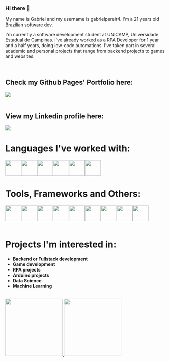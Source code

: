 ### Hi there 👋
My name is Gabriel and my username is gabrielpereir4. I'm a 21 years old Brazilian software dev.

I'm currently a software development student at UNICAMP, Universidade Estadual de Campinas.
I've already worked as a RPA Developer for 1 year and a half years, doing low-code automations.
I've taken part in several academic and personal projects that range from backend projects to games and websites.

<br>

## Check my Github Pages' Portfolio here:
<div>
  <a href="https://gabrielpereir4.github.io/" target="_blank">
    <img loading="lazy" src="https://img.shields.io/badge/-Portfolio-7900C2?style=for-the-badge&logo=web&logoColor=white" target="_blank">
  </a>   
</div>

<br>

## View my Linkedin profile here:
<div>
  <a href="https://www.linkedin.com/in/gabriel-josé-pereira-42316b217" target="_blank"><img loading="lazy" src="https://img.shields.io/badge/-LinkedIn-%230077B5?style=for-the-badge&logo=linkedin&logoColor=white" target="_blank"></a>   
</div>

<h1>Languages I've worked with:</h1>
<div style="display: flex; flex-direction: row;">
  <img src="https://cdn.jsdelivr.net/gh/devicons/devicon/icons/python/python-original.svg" width='50' height='50'/>
  <img src="https://cdn.jsdelivr.net/gh/devicons/devicon/icons/csharp/csharp-original.svg" width='50' height='50'/>
  <img src="https://cdn.jsdelivr.net/gh/devicons/devicon/icons/java/java-original.svg" width='50' height='50'/>
  <img src="https://cdn.jsdelivr.net/gh/devicons/devicon/icons/c/c-original.svg" width='50' height='50'/>
  <img src="https://cdn.jsdelivr.net/gh/devicons/devicon/icons/cplusplus/cplusplus-original.svg" width='50' height='50'/>
  <img src="https://cdn.jsdelivr.net/gh/devicons/devicon@latest/icons/flutter/flutter-original.svg" width='50' height='50'/>
</div>

<h1>Tools, Frameworks and Others:</h1>
<div style="display: flex; flex-direction: row;">
  <img src="https://cdn.jsdelivr.net/gh/devicons/devicon@latest/icons/git/git-original.svg" width='50' height='50'/>
  <img src="https://cdn.jsdelivr.net/gh/devicons/devicon@latest/icons/github/github-original.svg" width='50' height='50'/>
  <img src="https://cdn.jsdelivr.net/gh/devicons/devicon@latest/icons/pandas/pandas-original.svg" width='50' height='50'/>
  <img src="https://cdn.jsdelivr.net/gh/devicons/devicon@latest/icons/plotly/plotly-original.svg" width='50' height='50'/>
  <img src="https://cdn.jsdelivr.net/gh/devicons/devicon@latest/icons/maven/maven-original.svg" width='50' height='50'/>
  <img src="https://cdn.jsdelivr.net/gh/devicons/devicon@latest/icons/arduino/arduino-original-wordmark.svg" width='50' height='50'/>
  <img src="https://cdn.jsdelivr.net/gh/devicons/devicon@latest/icons/godot/godot-original.svg" width='50' height='50'/>
  <img src="https://cdn.jsdelivr.net/gh/devicons/devicon@latest/icons/sqlite/sqlite-original.svg" width='50' height='50'/>
  <img src="https://cdn.jsdelivr.net/gh/devicons/devicon@latest/icons/arduino/arduino-original-wordmark.svg" width='50' height='50'/>

</div>

<br>

# Projects I'm interested in:
- **Backend or Fullstack development**
- **Game development**
- **RPA projects**
- **Arduino projects**
- **Data Science**
- **Machine Learning**

<br>

<div>
<a href="https://github.com/gabrielpereir4">
<img loading="lazy" height="180em" src="https://github-readme-stats.vercel.app/api/top-langs/?username=gabrielpereir4&layout=compact&langs_count=7&theme=dracula"/>
<img loading="lazy" height="180em" src="https://github-readme-stats.vercel.app/api?username=gabrielpereir4&show_icons=true&theme=dracula&include_all_commits=true&count_private=true"/>
</div>
          
<!--
**gabrielpereir4/gabrielpereir4** is a ✨ _special_ ✨ repository because its `README.md` (this file) appears on your GitHub profile.

Here are some ideas to get you started:

- 🔭 I’m currently working on ...
- 🌱 I’m currently learning ...
- 👯 I’m looking to collaborate on ...
- 🤔 I’m looking for help with ...
- 💬 Ask me about ...
- 📫 How to reach me: ...
- 😄 Pronouns: ...
- ⚡ Fun fact: ...
-->
